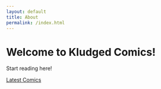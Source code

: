 ```yaml
---
layout: default
title: About
permalink: /index.html
---
```

# Welcome to Kludged Comics!

Start reading here!

<a href="/004" class="btn btn-primary" role="button" aria-disabled="true">Latest Comics</a>
